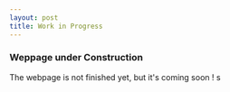 ```yaml
---
layout: post
title: Work in Progress
---
```


### Weppage under Construction
The webpage is not finished yet, but it's coming soon ! s
